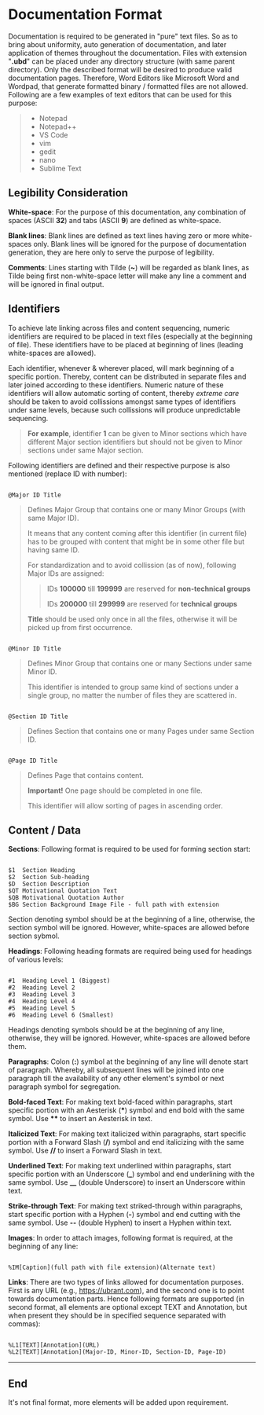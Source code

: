 # Documentation Format

Documentation is required to be generated in "pure" text files. So as to bring about uniformity, auto generation of documentation, and later application of themes throughout the documentation. Files with extension "**.ubd**" can be placed under any directory structure (with same parent directory). Only the described format will be desired to produce valid documentation pages. Therefore, Word Editors like Microsoft Word and Wordpad, that generate formatted binary / formatted files are not allowed. Following are a few examples of text editors that can be used for this purpose:

> * Notepad
> * Notepad++
> * VS Code
> * vim
> * gedit
> * nano
> * Sublime Text



## Legibility Consideration

**White-space**: For the purpose of this documentation, any combination of spaces (ASCII **32**) and tabs (ASCII **9**) are defined as white-space.

**Blank lines**: Blank lines are defined as text lines having zero or more white-spaces only. Blank lines will be ignored for the purpose of documentation generation, they are here only to serve the purpose of legibility.

**Comments**: Lines starting with Tilde (**~**) will be regarded as blank lines, as Tilde being first non-white-space letter will make any line a comment and will be ignored in final output.



## Identifiers

To achieve late linking across files and content sequencing, numeric identifiers are required to be placed in text files (especially at the beginning of file). These identifiers have to be placed at beginning of lines (leading white-spaces are allowed).

Each identifier, whenever & wherever placed, will mark beginning of a specific portion. Thereby, content can be distributed in separate files and later joined according to these identifiers. Numeric nature of these identifiers will allow automatic sorting of content, thereby _extreme care_ should be taken to avoid collissions amongst same types of identifiers under same levels, because such collissions will produce unpredictable sequencing.

> **For example**, identifier **1** can be given to Minor sections which have different Major section identifiers but should not be given to Minor sections under same Major section.

Following identifiers are defined and their respective purpose is also mentioned (replace ID with number):


```

@Major ID Title

```

> Defines Major Group that contains one or many Minor Groups (with same Major ID).
> 
> It means that any content coming after this identifier (in current file) has to be grouped with content that might be in some other file but having same ID.
> 
> For standardization and to avoid collission (as of now), following Major IDs are assigned:
> 
>> IDs **100000** till **199999** are reserved for **non-technical groups**
>> 
>> IDs **200000** till **299999** are reserved for **technical groups**
>
> **Title** should be used only once in all the files, otherwise it will be picked up from first occurrence.


```

@Minor ID Title

```

> Defines Minor Group that contains one or many Sections under same Minor ID.
> 
> This identifier is intended to group same kind of sections under a single group, no matter the number of files they are scattered in.


```

@Section ID Title

```

> Defines Section that contains one or many Pages under same Section ID.


```

@Page ID Title

```

> Defines Page that contains content.
> 
> **Important!** One page should be completed in one file.
> 
> This identifier will allow sorting of pages in ascending order.



## Content / Data

**Sections**: Following format is required to be used for forming section start:

```

$1  Section Heading
$2  Section Sub-heading
$D  Section Description
$QT Motivational Quotation Text
$QB Motivational Quotation Author
$BG Section Background Image File - full path with extension

```

Section denoting symbol should be at the beginning of a line, otherwise, the section symbol will be ignored. However, white-spaces are allowed before section sybmol.

**Headings**: Following heading formats are required being used for headings of various levels:

```

#1  Heading Level 1 (Biggest)
#2  Heading Level 2
#3  Heading Level 3
#4  Heading Level 4
#5  Heading Level 5
#6  Heading Level 6 (Smallest)

```

Headings denoting symbols should be at the beginning of any line, otherwise, they will be ignored. However, white-spaces are allowed before them.

**Paragraphs**: Colon (**:**) symbol at the beginning of any line will denote start of paragraph. Whereby, all subsequent lines will be joined into one paragraph till the availability of any other element's symbol or next paragraph symbol for segregation.

**Bold-faced Text**: For making text bold-faced within paragraphs, start specific portion with an Aesterisk (**\***) symbol and end bold with the same symbol. Use **\*\*** to insert an Aesterisk in text.

**Italicized Text**: For making text italicized within paragraphs, start specific portion with a Forward Slash (**/**) symbol and end italicizing with the same symbol. Use **//** to insert a Forward Slash in text.

**Underlined Text**: For making text underlined within paragraphs, start specific portion with an Underscore (**\_**) symbol and end underlining with the same symbol. Use **\_\_** (double Underscore) to insert an Underscore within text.

**Strike-through Text**: For making text striked-through within paragraphs, start specific portion with a Hyphen (**-**) symbol and end cutting with the same symbol. Use **--** (double Hyphen) to insert a Hyphen within text.

**Images**: In order to attach images, following format is required, at the beginning of any line:

```

%IM[Caption](full path with file extension)(Alternate text)

```

**Links**: There are two types of links allowed for documentation purposes. First is any URL (e.g., https://ubrant.com), and the second one is to point towards documentation parts. Hence following formats are supported (in second format, all elements are optional except TEXT and Annotation, but when present they should be in specified sequence separated with commas):

```

%L1[TEXT][Annotation](URL)
%L2[TEXT][Annotation](Major-ID, Minor-ID, Section-ID, Page-ID)

```

---

## End

It's not final format, more elements will be added upon requirement.

